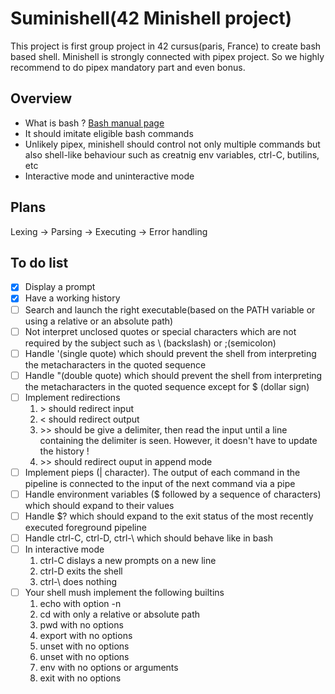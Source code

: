 # Suminishell(42 Minishell project)
This project is first group project in 42 cursus(paris, France) to create bash based shell. Minishell is strongly connected with pipex project. So we highly recommend to do pipex mandatory part and even bonus.

## Overview

* What is bash ? 
[Bash manual page](https://www.gnu.org/software/bash/manual/bash.html)
* It should imitate eligible bash commands
* Unlikely pipex, minishell should control not only multiple commands but also shell-like behaviour such as creatnig env variables, ctrl-C, butilins, etc
* Interactive mode and uninteractive mode

## Plans
Lexing -> Parsing -> Executing -> Error handling

## To do list
- [x] Display a prompt 
- [x] Have a working history
- [ ] Search and launch the right executable(based on the PATH variable or using a relative or an absolute path)
- [ ] Not interpret unclosed quotes or special characters which are not required by the subject such as \ (backslash) or ;(semicolon)
- [ ] Handle '(single quote) which should prevent the shell from interpreting the metacharacters in the quoted sequence
- [ ] Handle "(double quote) which should prevent the shell from interpreting the metacharacters in the quoted sequence except for $ (dollar sign)
- [ ] Implement redirections
    1. \> should redirect input
    2. \< should redirect output
    3. \>> should be give a delimiter, then read the input until a line containing the delimiter is seen. However, it doesn't have to update the history !
    4. \>> should redirect ouput in append mode
- [ ] Implement pieps (| character). The output of each command in the pipeline is connected to the input of the next command via a pipe
- [ ] Handle environment variables ($ followed by a sequence of characters) which should expand to their values
- [ ] Handle $? which should expand to the exit status of the most recently executed foreground pipeline
- [ ] Handle ctrl-C, ctrl-D, ctrl-\ which should behave like in bash
- [ ] In interactive mode 
    1. ctrl-C dislays a new prompts on a new line
    2. ctrl-D exits the shell
    3. ctrl-\ does nothing
- [ ] Your shell mush implement the following builtins
    1. echo with option -n
    2. cd with only a relative or absolute path
    3. pwd with no options
    4. export with no options
    5. unset with no options
    6. unset with no options
    7. env with no options or arguments
    8. exit with no options

